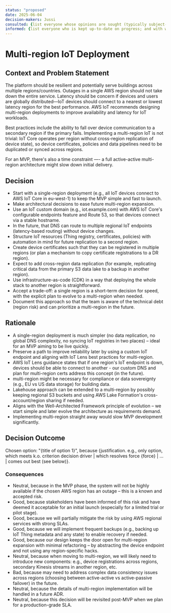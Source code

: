 ```yaml
---
status: "proposed"
date: 2025-06-04
decision-makers: Jussi
consulted: {list everyone whose opinions are sought (typically subject-matter experts); and with whom there is a two-way communication}
informed: {list everyone who is kept up-to-date on progress; and with whom there is a one-way communication}
---
```


# Multi-region IoT Deployment

## Context and Problem Statement

The platform should be resilient and potentially serve buildings across multiple regions/countries. Outages in a single
AWS region should not take down the entire service. Latency should be concern if devices and users are globally
distributed—IoT devices should connect to a nearest or lowest latency region for the best performance. AWS IoT recommends
designing multi-region deployments to improve availability and latency for IoT workloads.

Best practices include the ability to fall over device communication to a secondary region if the primary fails. Implementing
a multi-region IoT is not trivial: IoT Core operates per region without cross-region replication of device state), so
device certificates, policies and data pipelines need to be duplicated or synced across regions.

For an MVP, there's also a time constraint —- a full active-active multi-region architecture might slow down initial delivery.

## Decision

- Start with a single-region deployment (e.g., all IoT devices connect to AWS IoT Core in eu-west-1) to keep the MVP simple and fast to launch.
- Make architectural decisions to ease future multi-region expansion.
- Use an IoT custom domain (e.g., iot.example.com) with AWS IoT Core's configurable endpoints feature and Route 53, so that devices connect via a stable hostname.
- In the future, that DNS can route to multiple regional IoT endpoints (latency-based routing) without device changes.
- Structure IoT resources (Thing registry, certificates, policies) with automation in mind for future replication to a second region.
- Create device certificates such that they can be registered in multiple regions (or plan a mechanism to copy certificate registrations to a DR region).
- Expect to add cross-region data replication (for example, replicating critical data from the primary S3 data lake to a backup in another region).
- Use infrastructure-as-code (CDK) in a way that deploying the whole stack to another region is straightforward.
- Accept a trade-off: a single region is a short-term decision for speed, with the explicit plan to evolve to a multi-region when needed.
- Document this approach so that the team is aware of the technical debt (region risk) and can prioritize a multi-region in the future.


## Rationale

- A single-region deployment is much simpler (no data replication, no global DNS complexity, no syncing IoT registries in two places) – ideal for an MVP aiming to be live quickly.
- Preserve a path to improve reliability later by using a custom IoT endpoint and aligning with IoT Lens best practices for multi-region.
-  AWS IoT Lens guidance states that if one region's IoT endpoint is down, devices should be able to connect to another - our custom DNS and plan for multi-region certs address this concept (in the future).
- multi-region might be necessary for compliance or data sovereignty (e.g., EU vs US data storage) for building data.
- Lakehouse approach can be extended to a multi-region by possibly keeping regional S3 buckets and using AWS Lake Formation's cross-account/region sharing if needed.
- Aligns with the Well-Architected Framework principle of evolution – we start simple and later evolve the architecture as requirements demand.
- Implementing multi-region straight away would slow MVP development significantly.

## Decision Outcome

Chosen option: "{title of option 1}", because {justification. e.g., only option, which meets k.o. criterion decision driver | which resolves force {force} | … | comes out best (see below)}.

<!-- This is an optional element. Feel free to remove. -->
### Consequences

* Neutral, because in the MVP phase, the system will not be highly available if the chosen AWS region has an outage – this is a known and accepted risk. 
* Good, because stakeholders have been informed of this risk and have deemed it acceptable for an initial launch (especially for a limited trial or pilot stage). 
* Good, because we will partially mitigate the risk by using AWS regional services with strong SLAs. 
* Good, because we will implement frequent backups (e.g., backing up IoT Thing metadata and any state) to enable recovery if needed. 
* Good, because our design keeps the door open for multi-region expansion with minimal refactoring – by abstracting the device endpoint and not using any region-specific hacks. 
* Neutral, because when moving to multi-region, we will likely need to introduce new components: e.g., device registrations across regions, secondary Kinesis streams in another region, etc. 
* Bad, because may need to address complex data consistency issues across regions (choosing between active-active vs active-passive failover) in the future. 
* Neutral, because the details of multi-region implementation will be handled in a future ADR. 
* Neutral, because this decision will be revisited post-MVP when we plan for a production-grade SLA.
